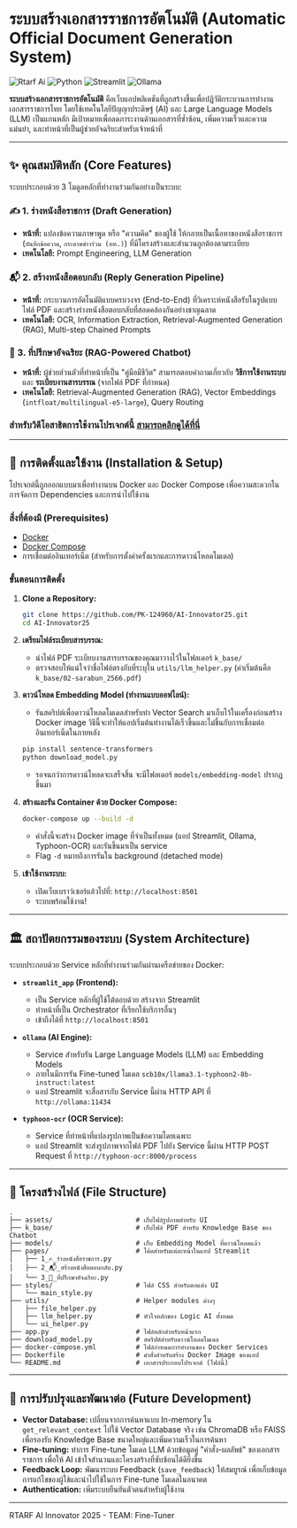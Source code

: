 # ระบบสร้างเอกสารราชการอัตโนมัติ (Automatic Official Document Generation System)

![Rtarf Ai](https://img.shields.io/badge/RTARF-AI%20Innovator-blue.svg)
![Python](https://img.shields.io/badge/Python-3.9%2B-blue.svg)
![Streamlit](https://img.shields.io/badge/Streamlit-1.30%2B-ff4b4b.svg)
![Ollama](https://img.shields.io/badge/Ollama-Enabled-lightgrey.svg)

**ระบบสร้างเอกสารราชการอัตโนมัติ** คือเว็บแอปพลิเคชันที่ถูกสร้างขึ้นเพื่อปฏิวัติกระบวนการทำงานเอกสารราชการไทย โดยใช้เทคโนโลยีปัญญาประดิษฐ์ (AI) และ Large Language Models (LLM) เป็นแกนหลัก มีเป้าหมายเพื่อลดภาระงานด้านเอกสารที่ซ้ำซ้อน, เพิ่มความเร็วและความแม่นยำ, และทำหน้าที่เป็นผู้ช่วยอัจฉริยะสำหรับเจ้าหน้าที่

---

## ✨ คุณสมบัติหลัก (Core Features)

ระบบประกอบด้วย 3 โมดูลหลักที่ทำงานร่วมกันอย่างเป็นระบบ:

### ✍️ 1. ร่างหนังสือราชการ (Draft Generation)
- **หน้าที่:** แปลงข้อความภาษาพูด หรือ "ความคิด" ของผู้ใช้ ให้กลายเป็นเนื้อหาของหนังสือราชการ (`บันทึกข้อความ`, `กระดาษข่าวร่วม (ทท.)`) ที่มีโครงสร้างและสำนวนถูกต้องตามระเบียบ
- **เทคโนโลยี:** Prompt Engineering, LLM Generation

### 📬 2. สร้างหนังสือตอบกลับ (Reply Generation Pipeline)
- **หน้าที่:** กระบวนการอัตโนมัติแบบครบวงจร (End-to-End) ที่วิเคราะห์หนังสือรับในรูปแบบไฟล์ PDF และสร้างร่างหนังสือตอบกลับที่สอดคล้องกันอย่างชาญฉลาด
- **เทคโนโลยี:** OCR, Information Extraction, Retrieval-Augmented Generation (RAG), Multi-step Chained Prompts

### 🤖 3. ที่ปรึกษาอัจฉริยะ (RAG-Powered Chatbot)
- **หน้าที่:** ผู้ช่วยส่วนตัวที่ทำหน้าที่เป็น "คู่มือมีชีวิต" สามารถตอบคำถามเกี่ยวกับ **วิธีการใช้งานระบบ** และ **ระเบียบงานสารบรรณ** (จากไฟล์ PDF ที่กำหนด)
- **เทคโนโลยี:** Retrieval-Augmented Generation (RAG), Vector Embeddings (`intfloat/multilingual-e5-large`), Query Routing

### สำหรับวิดีโอสาธิตการใช้งานโปรเจกต์นี้ [สามารถคลิกดูได้ที่นี่](https://drive.google.com/file/d/1ZJNDUBHFcoi5DBCYQt9cgeA01MqK0xxT/view?usp=sharing)
---

## 🚀 การติดตั้งและใช้งาน (Installation & Setup)

โปรเจกต์นี้ถูกออกแบบมาเพื่อทำงานบน Docker และ Docker Compose เพื่อความสะดวกในการจัดการ Dependencies และการนำไปใช้งาน

### สิ่งที่ต้องมี (Prerequisites)
- [Docker](https://www.docker.com/products/docker-desktop/)
- [Docker Compose](https://docs.docker.com/compose/install/)
- การเชื่อมต่ออินเทอร์เน็ต (สำหรับการตั้งค่าครั้งแรกและการดาวน์โหลดโมเดล)

### ขั้นตอนการติดตั้ง
1.  **Clone a Repository:**
    ```bash
    git clone https://github.com/PK-124960/AI-Innovator25.git
    cd AI-Innovator25
    ```

2.  **เตรียมไฟล์ระเบียบสารบรรณ:**
    - นำไฟล์ PDF ระเบียบงานสารบรรณของคุณมาวางไว้ในโฟลเดอร์ `k_base/`
    - ตรวจสอบให้แน่ใจว่าชื่อไฟล์ตรงกับที่ระบุใน `utils/llm_helper.py` (ค่าเริ่มต้นคือ `k_base/02-sarabun_2566.pdf`)

3.  **ดาวน์โหลด Embedding Model (ทำงานแบบออฟไลน์):**
    - รันสคริปต์เพื่อดาวน์โหลดโมเดลสำหรับทำ Vector Search มาเก็บไว้ในเครื่องก่อนสร้าง Docker image วิธีนี้จะทำให้แอปเริ่มต้นทำงานได้เร็วขึ้นและไม่ขึ้นกับการเชื่อมต่ออินเทอร์เน็ตในภายหลัง
    ```bash
    pip install sentence-transformers
    python download_model.py
    ```
    - รอจนกว่าการดาวน์โหลดจะเสร็จสิ้น จะมีโฟลเดอร์ `models/embedding-model` ปรากฏขึ้นมา

4.  **สร้างและรัน Container ด้วย Docker Compose:**
    ```bash
    docker-compose up --build -d
    ```
    - คำสั่งนี้จะสร้าง Docker image ที่จำเป็นทั้งหมด (แอป Streamlit, Ollama, Typhoon-OCR) และรันขึ้นมาเป็น service
    - Flag `-d` หมายถึงการรันใน background (detached mode)

5.  **เข้าใช้งานระบบ:**
    - เปิดเว็บเบราว์เซอร์แล้วไปที่: `http://localhost:8501`
    - ระบบพร้อมใช้งาน!

---

## 🏛️ สถาปัตยกรรมของระบบ (System Architecture)

ระบบประกอบด้วย Service หลักที่ทำงานร่วมกันผ่านเครือข่ายของ Docker:

-   **`streamlit_app` (Frontend):**
    -   เป็น Service หลักที่ผู้ใช้โต้ตอบด้วย สร้างจาก Streamlit
    -   ทำหน้าที่เป็น Orchestrator ที่เรียกใช้บริการอื่นๆ
    -   เข้าถึงได้ที่ `http://localhost:8501`

-   **`ollama` (AI Engine):**
    -   Service สำหรับรัน Large Language Models (LLM) และ Embedding Models
    -   ภายในมีการรัน Fine-tuned โมเดล `scb10x/llama3.1-typhoon2-8b-instruct:latest`
    -   แอป Streamlit จะสื่อสารกับ Service นี้ผ่าน HTTP API ที่ `http://ollama:11434`

-   **`typhoon-ocr` (OCR Service):**
    -   Service ที่ทำหน้าที่แปลงรูปภาพเป็นข้อความโดยเฉพาะ
    -   แอป Streamlit จะส่งรูปภาพจากไฟล์ PDF ไปยัง Service นี้ผ่าน HTTP POST Request ที่ `http://typhoon-ocr:8000/process`

---

## 📁 โครงสร้างไฟล์ (File Structure)
```
.
├── assets/                     # เก็บไฟล์รูปภาพสำหรับ UI
├── k_base/                     # เก็บไฟล์ PDF สำหรับ Knowledge Base ของ Chatbot
├── models/                     # เก็บ Embedding Model ที่ดาวน์โหลดแล้ว
├── pages/                      # โค้ดสำหรับแต่ละหน้าในแอป Streamlit
│   ├── 1_✍️_ร่างหนังสือราชการ.py
│   ├── 2_📬_สร้างหนังสือตอบกลับ.py
│   └── 3_🤖_ที่ปรึกษาอัจฉริยะ.py
├── styles/                     # ไฟล์ CSS สำหรับตกแต่ง UI
│   └── main_style.py
├── utils/                      # Helper modules ต่างๆ
│   ├── file_helper.py
│   ├── llm_helper.py           # หัวใจหลักของ Logic AI ทั้งหมด
│   └── ui_helper.py
├── app.py                      # ไฟล์หลักสำหรับหน้าแรก
├── download_model.py           # สคริปต์สำหรับดาวน์โหลดโมเดล
├── docker-compose.yml          # ไฟล์กำหนดการทำงานของ Docker Services
├── Dockerfile                  # คำสั่งสำหรับสร้าง Docker Image ของแอป
└── README.md                   # เอกสารประกอบโปรเจกต์ (ไฟล์นี้)
```
---

## 🔧 การปรับปรุงและพัฒนาต่อ (Future Development)

-   **Vector Database:** เปลี่ยนจากการค้นหาแบบ In-memory ใน `get_relevant_context` ไปใช้ Vector Database จริง เช่น ChromaDB หรือ FAISS เพื่อรองรับ Knowledge Base ขนาดใหญ่และเพิ่มความเร็วในการค้นหา
-   **Fine-tuning:** ทำการ Fine-tune โมเดล LLM ด้วยข้อมูลคู่ "คำสั่ง-ผลลัพธ์" ของเอกสารราชการ เพื่อให้ AI เข้าใจสำนวนและโครงสร้างที่ซับซ้อนได้ดียิ่งขึ้น
-   **Feedback Loop:** พัฒนาระบบ Feedback (`save_feedback`) ให้สมบูรณ์ เพื่อเก็บข้อมูลการแก้ไขของผู้ใช้และนำไปใช้ในการ Fine-tune โมเดลในอนาคต
-   **Authentication:** เพิ่มระบบยืนยันตัวตนสำหรับผู้ใช้งาน

---

RTARF AI Innovator 2025 - TEAM: Fine-Tuner

